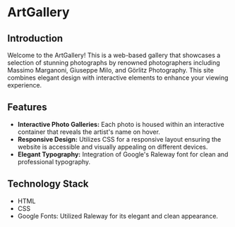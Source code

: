 # ArtGallery

## Introduction
Welcome to the ArtGallery! This is a web-based gallery that showcases a selection of stunning photographs by renowned photographers including Massimo Marganoni, Giuseppe Milo, and Görlitz Photography. This site combines elegant design with interactive elements to enhance your viewing experience.

## Features
- **Interactive Photo Galleries:** Each photo is housed within an interactive container that reveals the artist's name on hover.
- **Responsive Design:** Utilizes CSS for a responsive layout ensuring the website is accessible and visually appealing on different devices.
- **Elegant Typography:** Integration of Google's Raleway font for clean and professional typography.

## Technology Stack
- HTML
- CSS
- Google Fonts: Utilized Raleway for its elegant and clean appearance.
